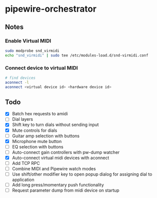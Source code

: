 # pipewire-orchestrator

## Notes

### Enable Virtual MIDI
```bash
sudo modprobe snd_virmidi
echo "snd_virmidi" | sudo tee /etc/modules-load.d/snd-virmidi.conf
```

### Connect device to virtual MIDI 
```bash
# find devices
aconnect -l
aconnect <virtual device id> <hardware device id>
```

## Todo
- [x] Batch hex requests to amidi
- [ ] Dial layers
- [x] Shift key to turn dials without sending input
- [x] Mute controls for dials
- [ ] Guitar amp selection with buttons
- [x] Microphone mute button
- [ ] EQ selection with buttons
- [ ] Auto-connect gain controllers with pw-dump watcher
- [x] Auto-connect virtual midi devices with aconnect
- [ ] Add TCP RPC
- [ ] Combine MIDI and Pipewire watch modes
- [ ] Use shift/other modifier key to open popup dialog for assigning dial to application
- [ ] Add long press/momentary push functionality
- [ ] Request parameter dump from midi device on startup
